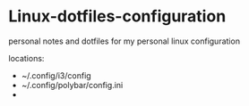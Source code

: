 # Linux-dotfiles-configuration

personal notes and dotfiles for my personal linux configuration

locations:
* ~/.config/i3/config
* ~/.config/polybar/config.ini
* 
